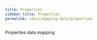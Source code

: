 ```yaml
---
title: Properties
sidebar_title: Properties
permalink: /docs/mapping-data/properties
---
```

Properties data mapping
